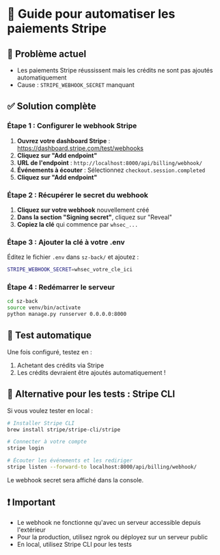 # 🔧 Guide pour automatiser les paiements Stripe

## 🎯 Problème actuel
- Les paiements Stripe réussissent mais les crédits ne sont pas ajoutés automatiquement
- Cause : `STRIPE_WEBHOOK_SECRET` manquant

## ✅ Solution complète

### Étape 1 : Configurer le webhook Stripe

1. **Ouvrez votre dashboard Stripe** : https://dashboard.stripe.com/test/webhooks
2. **Cliquez sur "Add endpoint"**
3. **URL de l'endpoint** : `http://localhost:8000/api/billing/webhook/`
4. **Événements à écouter** : Sélectionnez `checkout.session.completed`
5. **Cliquez sur "Add endpoint"**

### Étape 2 : Récupérer le secret du webhook

1. **Cliquez sur votre webhook** nouvellement créé
2. **Dans la section "Signing secret"**, cliquez sur "Reveal"
3. **Copiez la clé** qui commence par `whsec_...`

### Étape 3 : Ajouter la clé à votre .env

Éditez le fichier `.env` dans `sz-back/` et ajoutez :

```bash
STRIPE_WEBHOOK_SECRET=whsec_votre_cle_ici
```

### Étape 4 : Redémarrer le serveur

```bash
cd sz-back
source venv/bin/activate
python manage.py runserver 0.0.0.0:8000
```

## 🧪 Test automatique

Une fois configuré, testez en :
1. Achetant des crédits via Stripe
2. Les crédits devraient être ajoutés automatiquement !

## 🔧 Alternative pour les tests : Stripe CLI

Si vous voulez tester en local :

```bash
# Installer Stripe CLI
brew install stripe/stripe-cli/stripe

# Connecter à votre compte
stripe login

# Écouter les événements et les rediriger
stripe listen --forward-to localhost:8000/api/billing/webhook/
```

Le webhook secret sera affiché dans la console.

## ❗ Important

- Le webhook ne fonctionne qu'avec un serveur accessible depuis l'extérieur
- Pour la production, utilisez ngrok ou déployez sur un serveur public
- En local, utilisez Stripe CLI pour les tests
